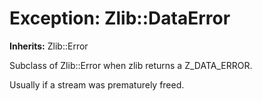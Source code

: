 # Exception: Zlib::DataError
**Inherits:** Zlib::Error
    

Subclass of Zlib::Error when zlib returns a Z_DATA_ERROR.

Usually if a stream was prematurely freed.



